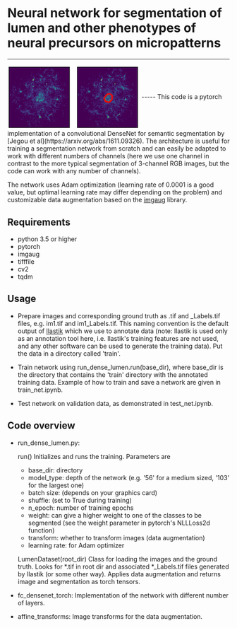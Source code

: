 # Neural network for segmentation of lumen and other phenotypes of neural precursors on micropatterns
-----
<img src='pics/im0.pdf' align="center" width=300>
-----
This code is a pytorch implementation of a convolutional DenseNet for semantic segmentation by [Jegou et al](https://arxiv.org/abs/1611.09326). The architecture is useful for training a segmentation network from scratch and can easily be adapted to work with different numbers of channels (here we use one channel in contrast to the more typical segmentation of 3-channel RGB images, but the code can work with any number of channels).

The network uses Adam optimization (learning rate of 0.0001 is a good value, but optimal learning rate may differ depending on the problem) and customizable data augmentation based on the [imgaug](https://github.com/aleju/imgaug) library.

## Requirements

* python 3.5 or higher 
* pytorch
* imgaug
* tifffile
* cv2
* tqdm

## Usage

* Prepare images and corresponding ground truth as .tif and _Labels.tif files, e.g. im1.tif and im1_Labels.tif. This naming convention is the default output of [Ilastik](ilastik.org) which we use to annotate data (note: Ilastik is used only as an annotation tool here, i.e. Ilastik's training features are not used, and any other software can be used to generate the training data). Put the data in a directory called 'train'.

* Train network using run_dense_lumen.run(base_dir), where base_dir is the directory that contains the 'train' directory with the annotated training data. Example of how to train and save a network are given in train_net.ipynb.

* Test network on validation data, as demonstrated in test_net.ipynb.

## Code overview

* run_dense_lumen.py: 

    run()
    Initializes and runs the training. Parameters are 
    
    - base_dir: directory 
    - model_type: depth of the network (e.g. '56' for a medium sized, '103' for the largest one)
    - batch size: (depends on your graphics card)
    - shuffle: (set to True during training)
    - n_epoch: number of training epochs
    - weight: can give a higher weight to one of the classes to be segmented (see the weight parameter in pytorch's NLLLoss2d function)
    - transform: whether to transform images (data augmentation)
    - learning rate: for Adam optimizer
    
    LumenDataset(root_dir)
    Class for loading the images and the ground truth. Looks for \*.tif in root dir and associated \*_Labels.tif files generated by Ilastik (or some other way). Applies data augmentation and returns image and segmentation as torch tensors.
    
* fc_densenet_torch: Implementation of the network with different number of layers.

* affine_transforms: Image transforms for the data augmentation.

    